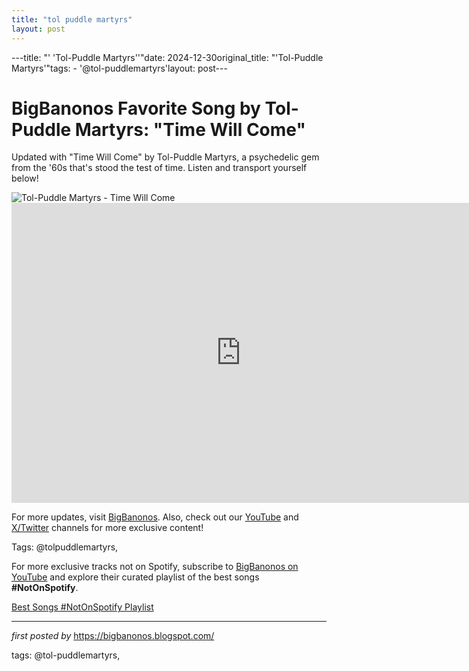 ```yaml
---
title: "tol puddle martyrs"
layout: post
---
```

---title: "' 'Tol-Puddle Martyrs''"date: 2024-12-30original_title: "'Tol-Puddle Martyrs'"tags:  - '@tol-puddlemartyrs'layout: post---<!-- Title of the Post --><h1 >BigBanonos Favorite Song by Tol-Puddle Martyrs: "Time Will Come"</h1> <!-- Introductory Text --><p >Updated with "Time Will Come" by Tol-Puddle Martyrs, a psychedelic gem from the '60s that's stood the test of time. Listen and transport yourself below!</p> <!-- Featured Image --><div > <img src="https://i1.sndcdn.com/artworks-000151167384-aeud6p-t500x500.jpg" alt="Tol-Puddle Martyrs - Time Will Come" /></div> <!-- YouTube Video Embed --><div > <iframe width="733" height="480" src="https://www.youtube.com/embed/MtUJkihHkko" title="Tol-Puddle Martyrs - Time Will Come" frameborder="0" allow="accelerometer; autoplay; clipboard-write; encrypted-media; gyroscope; picture-in-picture; web-share" referrerpolicy="strict-origin-when-cross-origin" allowfullscreen></iframe></div> <!-- Footer Links --><div > <p>For more updates, visit <a href="https://bigbanonos.blogspot.com/" target="_blank">BigBanonos</a>. Also, check out our <a href="https://www.youtube.com/@BigBanonos" target="_blank">YouTube</a> and <a href="https://x.com/bigbanonos" target="_blank">X/Twitter</a> channels for more exclusive content!</p></div> <!-- Tags --><p >Tags: @tolpuddlemartyrs,</p><!--Subscribe and Playlist Links--><div>    <p>For more exclusive tracks not on Spotify, subscribe to <a href="https://www.youtube.com/@BigBanonos" target="_blank">BigBanonos on YouTube</a> and explore their curated playlist of the best songs <strong>#NotOnSpotify</strong>.</p>    <p><a href="https://www.youtube.com/playlist?list=PLtuNtuTatqI0kFahUCbtbfenC_ET5O_tr" target="_blank">Best Songs #NotOnSpotify Playlist<br /></a></p></div><hr /><p><em>first posted by</em> <a href="https://bigbanonos.blogspot.com/" rel="noopener" target="_new">https://bigbanonos.blogspot.com/</a></p><p>tags: @tol-puddlemartyrs,</p>